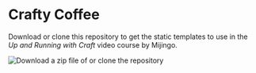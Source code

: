 # Crafty Coffee

Download or clone this repository to get the static templates to use in the _Up and Running with Craft_ video course by Mijingo.

![Download a zip file of or clone the repository](https://mijingo.d.pr/JES2B3/4xwi1BLP+)

